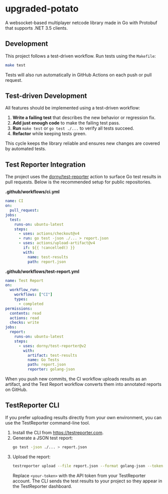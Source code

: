 # upgraded-potato

A websocket-based multiplayer netcode library made in Go with Protobuf that supports .NET 3.5 clients.

## Development

This project follows a test-driven workflow. Run tests using the `Makefile`:

```sh
make test
```

Tests will also run automatically in GitHub Actions on each push or pull request.

## Test-driven Development

All features should be implemented using a test-driven workflow:

1. **Write a failing test** that describes the new behavior or regression fix.
2. **Add just enough code** to make the failing test pass.
3. **Run** `make test` or `go test ./...` to verify all tests succeed.
4. **Refactor** while keeping tests green.

This cycle keeps the library reliable and ensures new changes are covered by automated tests.

## Test Reporter Integration

The project uses the [dorny/test-reporter](https://github.com/dorny/test-reporter) action
to surface Go test results in pull requests. Below is the recommended setup for
public repositories.

**.github/workflows/ci.yml**

```yaml
name: CI
on:
  pull_request:
jobs:
  test:
    runs-on: ubuntu-latest
    steps:
      - uses: actions/checkout@v4
      - run: go test -json ./... > report.json
      - uses: actions/upload-artifact@v4
        if: ${{ !cancelled() }}
        with:
          name: test-results
          path: report.json
```

**.github/workflows/test-report.yml**

```yaml
name: Test Report
on:
  workflow_run:
    workflows: ["CI"]
    types:
      - completed
permissions:
  contents: read
  actions: read
  checks: write
jobs:
  report:
    runs-on: ubuntu-latest
    steps:
      - uses: dorny/test-reporter@v2
        with:
          artifact: test-results
          name: Go Tests
          path: report.json
          reporter: golang-json
```

When you push new commits, the CI workflow uploads results as an artifact, and
the Test Report workflow converts them into annotated reports on GitHub.

## TestReporter CLI

If you prefer uploading results directly from your own environment, you can use the TestReporter command-line tool.

1. Install the CLI from <https://testreporter.com>.
2. Generate a JSON test report:
   ```sh
   go test -json ./... > report.json
   ```
3. Upload the report:
   ```sh
   testreporter upload --file report.json --format golang-json --token <your-token>
   ```
   Replace `<your-token>` with the API token from your TestReporter account.
   The CLI sends the test results to your project so they appear in the TestReporter dashboard.
